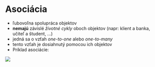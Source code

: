 # Asociácia
- ľubovoľna spolupráca objektov
- **nemajú** závislé *životné cykly* oboch objektov (napr: klient a banka, učiteľ a študent, ...)
- jedná sa o vzťah *one-to-one* alebo *one-to-many*
- tento vzťah je dosiahnutý pomocou ich objektov
- Príklad asociácie:

![](https://github.com/absolutty/javaDocs/blob/master/Asoci%C3%A1cia/uml-auto-majitel-asoc.JPG)
